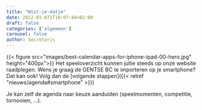 ```yaml
---
title: "Wist-je-datje"
date: 2022-01-071T10:07:44+02:00
draft: false
categories: ['algemeen']
carousel: false
author: Secretaris
---
```

{{< figure src="images/best-calendar-apps-for-iphone-ipad-00-hero.jpg" height="400px">}}
Het speeloverzicht kunnen jullie steeds op onze website raadplegen. Wens je graag de GENTSE BC te importeren op je smartphone? Dat kan ook!
Volg dan de [volgende stappen]({{< relref "nieuws/agenda#smartphone" >}})


Je kan zelf de agenda naar keuze aanduiden (speelmomenten, competitie, tornooien, …). 





